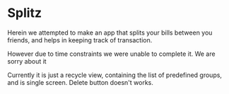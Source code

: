 # Splitz
Herein we attempted to make an app that splits your bills between you friends, and helps in keeping track of transaction.

However due to time constraints we were unable to complete it.
We are sorry about it

Currently it is just a recycle view, containing the list of predefined groups, and is single screen.
Delete button doesn't works.
